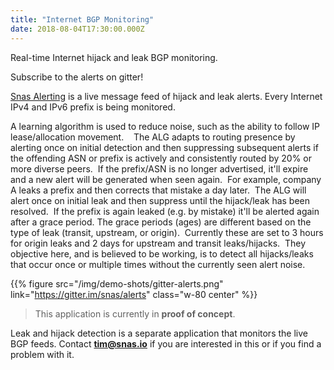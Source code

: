 ```yaml
---
title: "Internet BGP Monitoring"
date: 2018-08-04T17:30:00.000Z
---
```



Real-time Internet hijack and leak BGP monitoring.  

Subscribe to the alerts on gitter!

<!--more-->

[Snas Alerting](https://gitter.im/snas/alerts) is a live message feed of hijack and leak
alerts.  Every Internet IPv4 and IPv6 prefix is being monitored.

A learning algorithm is used to reduce noise, such as the ability to follow IP lease/allocation movement. 
 
The ALG adapts to routing presence by alerting once on initial detection and then suppressing subsequent alerts
if the offending ASN or prefix is actively and consistently routed by 20% or more diverse peers.  
If the prefix/ASN is no longer advertised, it'll expire and a new alert will be generated when seen again.  
For example, company A leaks a prefix and then corrects that mistake a day later.  The ALG will alert
once on initial leak and then suppress until the hijack/leak has been resolved.  If the prefix
is again leaked
(e.g. by mistake) it'll be alerted again after a grace period. The grace periods (ages) are different
based on the type of leak (transit, upstream, or origin).  Currently these are set to 3 hours for origin
leaks and 2 days for upstream and transit leaks/hijacks.  They objective here, and is believed to be working, is
to detect all hijacks/leaks that occur once or multiple times without the currently seen alert noise.  

{{% figure src="/img/demo-shots/gitter-alerts.png" link="https://gitter.im/snas/alerts" 
    class="w-80 center" %}}

> This application is currently in **proof of concept**.
 

Leak and hijack detection is a separate application that monitors the live BGP feeds. 
Contact **tim@snas.io** if you are interested in this or if you find a problem with it.

     
